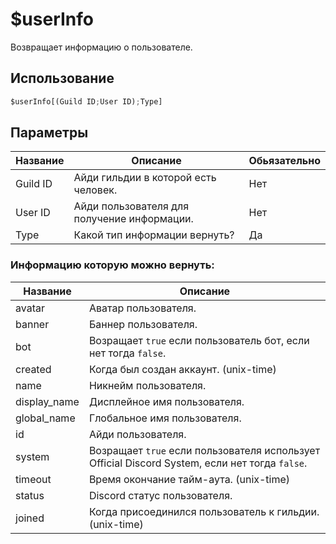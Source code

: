 # $userInfo
Возвращает информацию о пользователе.

## Использование
```py
$userInfo[(Guild ID;User ID);Type]
```

## Параметры
| Название | Описание | Обьязательно |
| -------- | -------- | ------------ |
| Guild ID | Айди гильдии в которой есть человек. | Нет |
| User ID | Айди пользователя для получение информации. | Нет |
| Type | Какой тип информации вернуть? | Да |

### Информацию которую можно вернуть:
| Название | Описание |
| -------- | -------- |
| avatar | Аватар пользователя. |
| banner | Баннер пользователя. |
| bot | Возращает `true` если пользователь бот, если нет тогда `false`. |
| created | Когда был создан аккаунт. (unix-time) |
| name | Никнейм пользователя. |
| display_name | Дисплейное имя пользователя. |
| global_name | Глобальное имя пользователя. |
| id | Айди пользователя. |
| system | Возращает `true` если пользователя использует Official Discord System, если нет тогда `false`. |
| timeout | Время окончание тайм-аута. (unix-time) |
| status | Discord cтатус пользователя. |
| joined | Когда присоединился пользователь к гильдии. (unix-time) |